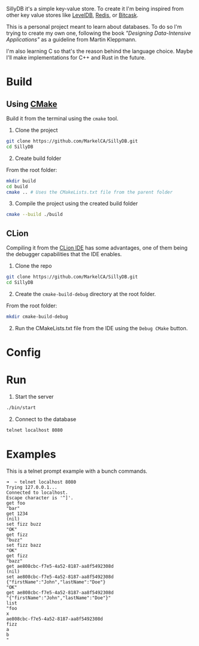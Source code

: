  SillyDB it's a simple key-value store. To create it I'm being inspired from other key value stores like [LevelDB](https://github.com/google/leveldb/tree/main), [Redis](https://github.com/redis/redis), or [Bitcask](https://github.com/basho/bitcask).

This is a personal project meant to learn about databases. To do so I'm trying to create my own one, following the book *"Designing Data-Intensive Applications"* as a guideline from Martin Kleppmann.

I'm also learning C so that's the reason behind the language choice. Maybe I'll make implementations for C++ and Rust in the future.

# Build

## Using [CMake](https://cmake.org/)

Build it from the terminal using the `cmake` tool.

1. Clone the project
```bash
git clone https://github.com/MarkelCA/SillyDB.git
cd SillyDB
```
2. Create build folder

From the root folder:

```bash
mkdir build
cd build
cmake .. # Uses the CMakeLists.txt file from the parent folder
```

3. Compile the project using the created build folder
```bash
cmake --build ./build
```

## CLion
Compiling it from the [CLion IDE](https://www.jetbrains.com/clion/) has some advantages, one of them being the debugger capabilities that the IDE enables.

1. Clone the repo
```bash
git clone https://github.com/MarkelCA/SillyDB.git
cd SillyDB
```

2. Create the `cmake-build-debug` directory at the root folder.

From the root folder:

```bash
mkdir cmake-build-debug
```

2. Run the CMakeLists.txt file from the IDE using the `Debug CMake` button.

# Config


# Run
1. Start the server
```bash
./bin/start
```

2. Connect to the database
```bash
telnet localhost 8080
```

# Examples
This is a telnet prompt example with a bunch commands.
```
➜  ~ telnet localhost 8080
Trying 127.0.0.1...
Connected to localhost.
Escape character is '^]'.
get foo
"bar"
get 1234
(nil)
set fizz buzz
"OK"
get fizz
"buzz"
set fizz bazz
"OK"
get fizz
"bazz"
get ae808cbc-f7e5-4a52-8187-aa8f5492308d
(nil)
set ae808cbc-f7e5-4a52-8187-aa8f5492308d {"firstName":"John","lastName":"Doe"}
"OK"
get ae808cbc-f7e5-4a52-8187-aa8f5492308d
"{"firstName":"John","lastName":"Doe"}"
list
"foo
x
ae808cbc-f7e5-4a52-8187-aa8f5492308d
fizz
a
b
"
```
